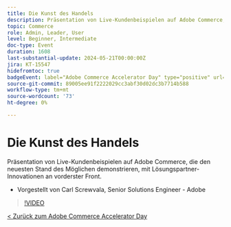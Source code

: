 ```yaml
---
title: Die Kunst des Handels
description: Präsentation von Live-Kundenbeispielen auf Adobe Commerce, die den neuesten Stand des Möglichen demonstrieren, mit Lösungspartner-Innovationen an vorderster Front.
topic: Commerce
role: Admin, Leader, User
level: Beginner, Intermediate
doc-type: Event
duration: 1608
last-substantial-update: 2024-05-21T00:00:00Z
jira: KT-15547
hidefromtoc: true
badgeEvent: label="Adobe Commerce Accelerator Day" type="positive" url="https://experienceleague.adobe.com/en/docs/events/apac-commerce-recordings/2024/overview"
source-git-commit: 89005ee91f2222029cc3abf30d02dc3b7714b588
workflow-type: tm+mt
source-wordcount: '73'
ht-degree: 0%

---
```



# Die Kunst des Handels

Präsentation von Live-Kundenbeispielen auf Adobe Commerce, die den neuesten Stand des Möglichen demonstrieren, mit Lösungspartner-Innovationen an vorderster Front.

+ Vorgestellt von Carl Screwvala, Senior Solutions Engineer - Adobe

>[!VIDEO](https://video.tv.adobe.com/v/3429274/?learn=on)

[&lt; Zurück zum Adobe Commerce Accelerator Day](./overview.md)